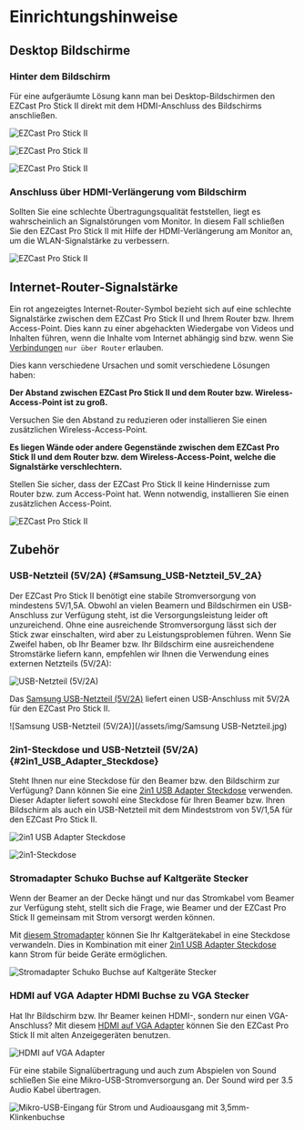 # Einrichtungshinweise

## Desktop Bildschirme

### Hinter dem Bildschirm

Für eine aufgeräumte Lösung kann man bei Desktop-Bildschirmen den EZCast Pro Stick II direkt mit dem HDMI-Anschluss des Bildschirms anschließen.

![EZCast Pro Stick II](/assets/img/IMG_4152d.jpg)

![EZCast Pro Stick II](/assets/img/IMG_4182b.jpg)

![EZCast Pro Stick II](/assets/img/IMG_4185c.jpg)

### Anschluss über HDMI-Verlängerung vom Bildschirm

Sollten Sie eine schlechte Übertragungsqualität feststellen, liegt es wahrscheinlich an Signalstörungen vom Monitor. In diesem Fall schließen Sie den EZCast Pro Stick II mit Hilfe der HDMI-Verlängerung am Monitor an, um die WLAN-Signalstärke zu verbessern.

![EZCast Pro Stick II](/assets/img/IMG_4152c.jpg)

## Internet-Router-Signalstärke

Ein rot angezeigtes Internet-Router-Symbol bezieht sich auf eine schlechte Signalstärke zwischen dem EZCast Pro Stick II und Ihrem Router bzw. Ihrem Access-Point. Dies kann zu einer abgehackten Wiedergabe von Videos und Inhalten führen, wenn die Inhalte vom Internet abhängig sind bzw. wenn Sie [Verbindungen](adv.settings.md#Connection_to_Receiver) `nur über Router` erlauben.

Dies kann verschiedene Ursachen und somit verschiedene Lösungen haben:

**Der Abstand zwischen EZCast Pro Stick II und dem Router bzw. Wireless-Access-Point ist zu groß.**

Versuchen Sie den Abstand zu reduzieren oder installieren Sie einen zusätzlichen Wireless-Access-Point.

**Es liegen Wände oder andere Gegenstände zwischen dem EZCast Pro Stick II und dem Router bzw. dem Wireless-Access-Point, welche die Signalstärke verschlechtern.**

Stellen Sie sicher, dass der EZCast Pro Stick II keine Hindernisse zum Router bzw. zum Access-Point hat. Wenn notwendig, installieren Sie einen zusätzlichen Access-Point.

![EZCast Pro Stick II](/assets/img/ProIIStick.Poor.Internet.Signal.jpg)

## Zubehör

### USB-Netzteil (5V/2A) {#Samsung_USB-Netzteil_5V_2A}

Der EZCast Pro Stick II benötigt eine stabile Stromversorgung von mindestens 5V/1,5A. Obwohl an vielen Beamern und Bildschirmen ein USB-Anschluss zur Verfügung steht, ist die Versorgungsleistung leider oft unzureichend. Ohne eine ausreichende Stromversorgung lässt sich der Stick zwar einschalten, wird aber zu Leistungsproblemen führen. Wenn Sie Zweifel haben, ob Ihr Beamer bzw. Ihr Bildschirm eine ausreichendene Stromstärke liefern kann, empfehlen wir Ihnen die Verwendung eines externen Netzteils (5V/2A):

![USB-Netzteil (5V/2A)](/assets/img/EZCastProII.USBCharger.png)

Das [Samsung USB-Netzteil (5V/2A)](https://www.amazon.de/USB-Netz-Ladeger%C3%A4t-Adapter-SAMSUNG-ETAU90EWE-Wei%C3%9F/dp/B00D2D9LF2/ref=sr_1_64?s=ce-de&ie=UTF8&qid=1531483723&sr=1-64&keywords=USB+charger) liefert einen USB-Anschluss mit 5V/2A für den EZCast Pro Stick II.

![Samsung USB-Netzteil (5V/2A)](/assets/img/Samsung USB-Netzteil.jpg)

### 2in1-Steckdose und USB-Netzteil (5V/2A) {#2in1_USB_Adapter_Steckdose}

Steht Ihnen nur eine Steckdose für den Beamer bzw. den Bildschirm zur Verfügung? Dann können Sie eine [2in1 USB Adapter Steckdose](https://www.amazon.de/benon-B2192-Steckdosen-Adapter-Anschluss-Weiss-Wei%C3%9F/dp/B07JYDHL1V/ref=sr_1_57?__mk_de_DE=%C3%85M%C3%85%C5%BD%C3%95%C3%91&keywords=2in1-Steckdose+und+USB-Netzteil+%285V%2F2A%29&qid=1580911098&sr=8-57) verwenden. Dieser Adapter liefert sowohl eine Steckdose für Ihren Beamer bzw. Ihren Bildschirm als auch ein USB-Netzteil mit dem Mindeststrom von 5V/1,5A für den EZCast Pro Stick II.

![2in1 USB Adapter Steckdose](/assets/img/2-in-1_Wall_Socket_with_Dual_USB_Power_Supply_2.1.jpg)

![2in1-Steckdose](/assets/img/2in1-Steckdose_connected.jpg)

### Stromadapter Schuko Buchse auf Kaltgeräte Stecker

Wenn der Beamer an der Decke hängt und nur das Stromkabel vom Beamer zur Verfügung steht, stellt sich die Frage, wie  Beamer und der EZCast Pro Stick II gemeinsam mit Strom versorgt werden können.

Mit [diesem Stromadapter](https://www.amazon.de/Stromadapter-Schuko-Buchse-Kaltger%C3%A4te-Stecker/dp/B006B72TW8/ref=sr_1_3?__mk_de_DE=%C3%85M%C3%85%C5%BD%C3%95%C3%91&keywords=Stromadapter+Schuko+Buchse+auf+Kaltger%C3%A4te+Stecker&qid=1580913979&sr=8-3) können Sie Ihr Kaltgerätekabel in eine Steckdose verwandeln. Dies in Kombination mit einer [2in1 USB Adapter Steckdose](#2in1_USB_Adapter_Steckdose) kann Strom für beide Geräte ermöglichen.

![Stromadapter Schuko Buchse auf Kaltgeräte Stecker](/assets/img/Power_Adaptor_Female_to_IEC-Plug.jpg)

### HDMI auf VGA Adapter HDMI Buchse zu VGA Stecker

Hat Ihr Bildschirm bzw. Ihr Beamer keinen HDMI-, sondern nur einen VGA-Anschluss? Mit diesem [HDMI auf VGA Adapter](https://www.amazon.de/dp/B01GFMW91E?aaxitk=H031EFlH09CVpciz7mx1fA&pd_rd_i=B01GFMW91E&pf_rd_p=737424fe-4e87-4f15-ad17-a88ea0f6f9fe&hsa_cr_id=3885910160902&sb-ci-n=productDescription&sb-ci-v=UGREEN%20HDMI%20auf%20VGA%20Adapter%20HDMI%20Buchse%20zu%20VGA%20Stecker%201080P%20HDTV%20Aktiv%20Audio%20%C3%9Cbertragung%20Konverterkabel%20unterst%C3%BCtzt%20f%C3%BCr%20TV%20Stick) können Sie den EZCast Pro Stick II mit alten Anzeigegeräten benutzen.

![HDMI auf VGA Adapter](/assets/img/UGREEN_HDMI_auf_VGA_Adapter1.jpg)

Für eine stabile Signalübertragung und auch zum Abspielen von Sound schließen Sie eine Mikro-USB-Stromversorgung an. Der Sound wird per 3.5 Audio Kabel übertragen.

![Mikro-USB-Eingang für Strom und Audioausgang mit 3,5mm-Klinkenbuchse](/assets/img/UGREEN_HDMI_auf_VGA_Adapter2.jpg)
